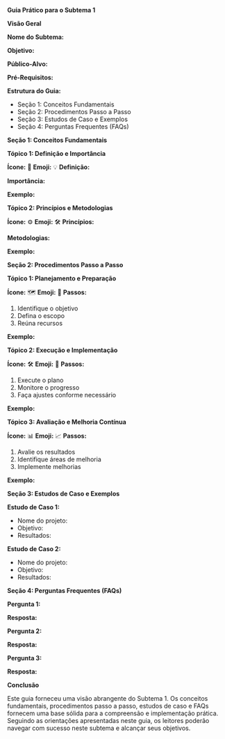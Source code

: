 **Guia Prático para o Subtema 1**

**Visão Geral**

**Nome do Subtema:**

**Objetivo:**

**Público-Alvo:**

**Pré-Requisitos:**

**Estrutura do Guia:**

* Seção 1: Conceitos Fundamentais
* Seção 2: Procedimentos Passo a Passo
* Seção 3: Estudos de Caso e Exemplos
* Seção 4: Perguntas Frequentes (FAQs)

**Seção 1: Conceitos Fundamentais**

**Tópico 1: Definição e Importância**

**Ícone:** 📝
**Emoji:** 💡
**Definição:**

**Importância:**

**Exemplo:**

**Tópico 2: Princípios e Metodologias**

**Ícone:** ⚙️
**Emoji:** 🛠️
**Princípios:**

**Metodologias:**

**Exemplo:**

**Seção 2: Procedimentos Passo a Passo**

**Tópico 1: Planejamento e Preparação**

**Ícone:** 🗺️
**Emoji:** 📅
**Passos:**

1. Identifique o objetivo
2. Defina o escopo
3. Reúna recursos

**Exemplo:**

**Tópico 2: Execução e Implementação**

**Ícone:** 🛠️
**Emoji:** 🔨
**Passos:**

1. Execute o plano
2. Monitore o progresso
3. Faça ajustes conforme necessário

**Exemplo:**

**Tópico 3: Avaliação e Melhoria Contínua**

**Ícone:** 📊
**Emoji:** 📈
**Passos:**

1. Avalie os resultados
2. Identifique áreas de melhoria
3. Implemente melhorias

**Exemplo:**

**Seção 3: Estudos de Caso e Exemplos**

**Estudo de Caso 1:**

* Nome do projeto:
* Objetivo:
* Resultados:

**Estudo de Caso 2:**

* Nome do projeto:
* Objetivo:
* Resultados:

**Seção 4: Perguntas Frequentes (FAQs)**

**Pergunta 1:**

**Resposta:**

**Pergunta 2:**

**Resposta:**

**Pergunta 3:**

**Resposta:**

**Conclusão**

Este guia forneceu uma visão abrangente do Subtema 1. Os conceitos fundamentais, procedimentos passo a passo, estudos de caso e FAQs fornecem uma base sólida para a compreensão e implementação prática. Seguindo as orientações apresentadas neste guia, os leitores poderão navegar com sucesso neste subtema e alcançar seus objetivos.